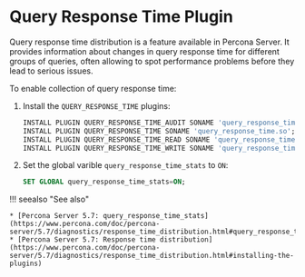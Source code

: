 # Query Response Time Plugin

Query response time distribution is a feature available in Percona Server.  It
provides information about changes in query response time for different groups
of queries, often allowing to spot performance problems before they lead to
serious issues.

To enable collection of query response time:

1. Install the `QUERY_RESPONSE_TIME` plugins:

    ```sql
    INSTALL PLUGIN QUERY_RESPONSE_TIME_AUDIT SONAME 'query_response_time.so';
    INSTALL PLUGIN QUERY_RESPONSE_TIME SONAME 'query_response_time.so';
    INSTALL PLUGIN QUERY_RESPONSE_TIME_READ SONAME 'query_response_time.so';
    INSTALL PLUGIN QUERY_RESPONSE_TIME_WRITE SONAME 'query_response_time.so';
    ```


2. Set the global varible `query_response_time_stats` to `ON`:

    ```sql
    SET GLOBAL query_response_time_stats=ON;
    ```

!!! seealso "See also"

    * [Percona Server 5.7: query_response_time_stats](https://www.percona.com/doc/percona-server/5.7/diagnostics/response_time_distribution.html#query_response_time_stats)
    * [Percona Server 5.7: Response time distribution](https://www.percona.com/doc/percona-server/5.7/diagnostics/response_time_distribution.html#installing-the-plugins)

